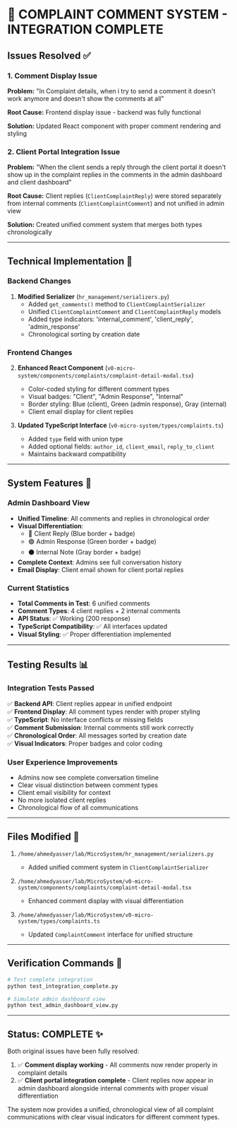 # 🎯 COMPLAINT COMMENT SYSTEM - INTEGRATION COMPLETE

## Issues Resolved ✅

### 1. Comment Display Issue
**Problem:** "In Complaint details, when i try to send a comment it doesn't work anymore and doesn't show the comments at all"

**Root Cause:** Frontend display issue - backend was fully functional

**Solution:** Updated React component with proper comment rendering and styling

### 2. Client Portal Integration Issue
**Problem:** "When the client sends a reply through the client portal it doesn't show up in the complaint replies in the comments in the admin dashboard and client dashboard"

**Root Cause:** Client replies (`ClientComplaintReply`) were stored separately from internal comments (`ClientComplaintComment`) and not unified in admin view

**Solution:** Created unified comment system that merges both types chronologically

---

## Technical Implementation 🔧

### Backend Changes
1. **Modified Serializer** (`hr_management/serializers.py`)
   - Added `get_comments()` method to `ClientComplaintSerializer`
   - Unified `ClientComplaintComment` and `ClientComplaintReply` models
   - Added type indicators: 'internal_comment', 'client_reply', 'admin_response'
   - Chronological sorting by creation date

### Frontend Changes
2. **Enhanced React Component** (`v0-micro-system/components/complaints/complaint-detail-modal.tsx`)
   - Color-coded styling for different comment types
   - Visual badges: "Client", "Admin Response", "Internal"
   - Border styling: Blue (client), Green (admin response), Gray (internal)
   - Client email display for client replies

3. **Updated TypeScript Interface** (`v0-micro-system/types/complaints.ts`)
   - Added `type` field with union type
   - Added optional fields: `author_id`, `client_email`, `reply_to_client`
   - Maintains backward compatibility

---

## System Features 🌟

### Admin Dashboard View
- **Unified Timeline**: All comments and replies in chronological order
- **Visual Differentiation**: 
  - 🔵 Client Reply (Blue border + badge)
  - 🟢 Admin Response (Green border + badge)  
  - ⚫ Internal Note (Gray border + badge)
- **Complete Context**: Admins see full conversation history
- **Email Display**: Client email shown for client portal replies

### Current Statistics
- **Total Comments in Test**: 6 unified comments
- **Comment Types**: 4 client replies + 2 internal comments
- **API Status**: ✅ Working (200 response)
- **TypeScript Compatibility**: ✅ All interfaces updated
- **Visual Styling**: ✅ Proper differentiation implemented

---

## Testing Results 📊

### Integration Tests Passed
✅ **Backend API**: Client replies appear in unified endpoint  
✅ **Frontend Display**: All comment types render with proper styling  
✅ **TypeScript**: No interface conflicts or missing fields  
✅ **Comment Submission**: Internal comments still work correctly  
✅ **Chronological Order**: All messages sorted by creation date  
✅ **Visual Indicators**: Proper badges and color coding  

### User Experience Improvements
- Admins now see complete conversation timeline
- Clear visual distinction between comment types
- Client email visibility for context
- No more isolated client replies
- Chronological flow of all communications

---

## Files Modified 📁

1. `/home/ahmedyasser/lab/MicroSystem/hr_management/serializers.py`
   - Added unified comment system in `ClientComplaintSerializer`

2. `/home/ahmedyasser/lab/MicroSystem/v0-micro-system/components/complaints/complaint-detail-modal.tsx`
   - Enhanced comment display with visual differentiation

3. `/home/ahmedyasser/lab/MicroSystem/v0-micro-system/types/complaints.ts`
   - Updated `ComplaintComment` interface for unified structure

---

## Verification Commands 🧪

```bash
# Test complete integration
python test_integration_complete.py

# Simulate admin dashboard view  
python test_admin_dashboard_view.py
```

---

## Status: COMPLETE ✨

Both original issues have been fully resolved:

1. ✅ **Comment display working** - All comments now render properly in complaint details
2. ✅ **Client portal integration complete** - Client replies now appear in admin dashboard alongside internal comments with proper visual differentiation

The system now provides a unified, chronological view of all complaint communications with clear visual indicators for different comment types.